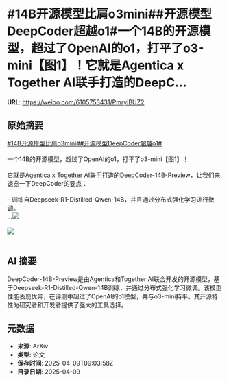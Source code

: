 # #14B开源模型比肩o3mini##开源模型DeepCoder超越o1#一个14B的开源模型，超过了OpenAI的o1，打平了o3-mini【图1】！它就是Agentica x Together AI联手打造的DeepC...

**URL**: https://weibo.com/6105753431/PmryiBUZ2

## 原始摘要

<a href="https://m.weibo.cn/search?containerid=231522type%3D1%26t%3D10%26q%3D%2314B%E5%BC%80%E6%BA%90%E6%A8%A1%E5%9E%8B%E6%AF%94%E8%82%A9o3mini%23&amp;extparam=%2314B%E5%BC%80%E6%BA%90%E6%A8%A1%E5%9E%8B%E6%AF%94%E8%82%A9o3mini%23" data-hide=""><span class="surl-text">#14B开源模型比肩o3mini#</span></a><a href="https://m.weibo.cn/search?containerid=231522type%3D1%26t%3D10%26q%3D%23%E5%BC%80%E6%BA%90%E6%A8%A1%E5%9E%8BDeepCoder%E8%B6%85%E8%B6%8Ao1%23&amp;extparam=%23%E5%BC%80%E6%BA%90%E6%A8%A1%E5%9E%8BDeepCoder%E8%B6%85%E8%B6%8Ao1%23" data-hide=""><span class="surl-text">#开源模型DeepCoder超越o1#</span></a><br><br>一个14B的开源模型，超过了OpenAI的o1，打平了o3-mini【图1】！<br><br>它就是Agentica x Together AI联手打造的DeepCoder-14B-Preview，让我们来速览一下DeepCoder的要点：<br><br>- 训练自Deepseek-R1-Distilled-Qwen-14B，并且通过分布式强化学习进行微调。<br> ...<img style="" src="https://tvax2.sinaimg.cn/large/006Fd7o3gy1i0afeutbddj30zk0otgql.jpg" referrerpolicy="no-referrer"><br><br><img style="" src="https://tvax1.sinaimg.cn/large/006Fd7o3gy1i0afewa3a2j31kw0u3n9r.jpg" referrerpolicy="no-referrer"><br><br>

## AI 摘要

DeepCoder-14B-Preview是由Agentica和Together AI联合开发的开源模型，基于Deepseek-R1-Distilled-Qwen-14B训练，并通过分布式强化学习微调。该模型性能表现优异，在评测中超过了OpenAI的o1模型，并与o3-mini持平。其开源特性为研究者和开发者提供了强大的工具选择。

## 元数据

- **来源**: ArXiv
- **类型**: 论文
- **保存时间**: 2025-04-09T09:03:58Z
- **目录日期**: 2025-04-09
